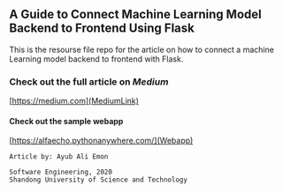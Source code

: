 ## A Guide to Connect Machine Learning Model Backend to Frontend Using Flask

This is the resourse file repo for the article on how to connect a machine Learning model backend to frontend with Flask.

### Check out the full article on _Medium_

[https://medium.com](MediumLink)

#### Check out the sample webapp

[https://alfaecho.pythonanywhere.com/](Webapp)



    
    Article by: Ayub Ali Emon

    Software Engineering, 2020
    Shandong University of Science and Technology

